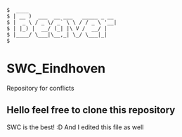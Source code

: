 ```
$  ____                            
$ | __ )  ___  __ ___   _____ _ __ 
$ |  _ \ / _ \/ _` \ \ / / _ \ '__|
$ | |_) |  __/ (_| |\ V /  __/ |   
$ |____/ \___|\__,_| \_/ \___|_|   
$                                
```                                                                        
 
# SWC_Eindhoven
Repository for conflicts

## Hello feel free to clone this repository
SWC is the best! :D
And I edited this file as well
